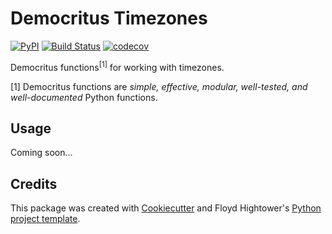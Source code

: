 # Democritus Timezones

[![PyPI](https://img.shields.io/pypi/v/d8s-timezones.svg)](https://pypi.python.org/pypi/d8s-timezones)
[![Build Status](https://travis-ci.com/democritus-project/d8s-timezones.svg?branch=main)](https://travis-ci.com/democritus-project/d8s-timezones)
[![codecov](https://codecov.io/gh/democritus-project/d8s-timezones/branch/main/graph/badge.svg?token=71AUI2UE08)](https://codecov.io/gh/democritus-project/d8s-timezones)

Democritus functions<sup>[1]</sup> for working with timezones.

[1] Democritus functions are <i>simple, effective, modular, well-tested, and well-documented</i> Python functions.

## Usage

Coming soon...

## Credits

This package was created with [Cookiecutter](https://github.com/audreyr/cookiecutter) and Floyd Hightower's [Python project template](https://github.com/fhightower-templates/python-project-template).
